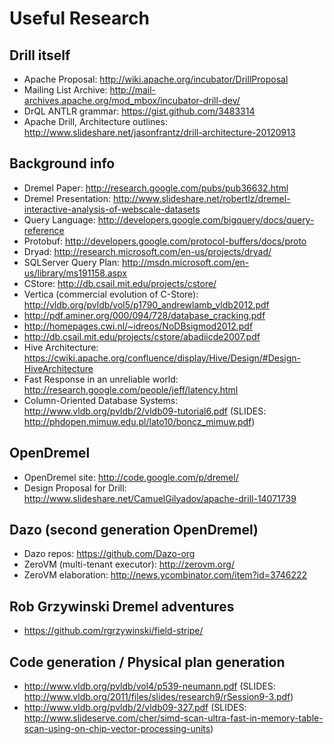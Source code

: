 # Useful Research
## Drill itself

  * Apache Proposal: <http://wiki.apache.org/incubator/DrillProposal>
  * Mailing List Archive: <http://mail-archives.apache.org/mod_mbox/incubator-drill-dev/>
  * DrQL ANTLR grammar: <https://gist.github.com/3483314>
  * Apache Drill, Architecture outlines: <http://www.slideshare.net/jasonfrantz/drill-architecture-20120913>

## Background info

  * Dremel Paper: <http://research.google.com/pubs/pub36632.html>
  * Dremel Presentation: <http://www.slideshare.net/robertlz/dremel-interactive-analysis-of-webscale-datasets>
  * Query Language: <http://developers.google.com/bigquery/docs/query-reference>
  * Protobuf: <http://developers.google.com/protocol-buffers/docs/proto>
  * Dryad: <http://research.microsoft.com/en-us/projects/dryad/>
  * SQLServer Query Plan: <http://msdn.microsoft.com/en-us/library/ms191158.aspx>
  * CStore: <http://db.csail.mit.edu/projects/cstore/>
  * Vertica (commercial evolution of C-Store): <http://vldb.org/pvldb/vol5/p1790_andrewlamb_vldb2012.pdf>
  * <http://pdf.aminer.org/000/094/728/database_cracking.pdf>
  * <http://homepages.cwi.nl/~idreos/NoDBsigmod2012.pdf>
  * <http://db.csail.mit.edu/projects/cstore/abadiicde2007.pdf>
  * Hive Architecture: <https://cwiki.apache.org/confluence/display/Hive/Design/#Design-HiveArchitecture>
  * Fast Response in an unreliable world: <http://research.google.com/people/jeff/latency.html>
  * Column-Oriented Database Systems: <http://www.vldb.org/pvldb/2/vldb09-tutorial6.pdf> (SLIDES: <http://phdopen.mimuw.edu.pl/lato10/boncz_mimuw.pdf>)

## OpenDremel

  * OpenDremel site: <http://code.google.com/p/dremel/>
  * Design Proposal for Drill: <http://www.slideshare.net/CamuelGilyadov/apache-drill-14071739>

## Dazo (second generation OpenDremel)

  * Dazo repos: <https://github.com/Dazo-org>
  * ZeroVM (multi-tenant executor): <http://zerovm.org/>
  * ZeroVM elaboration: <http://news.ycombinator.com/item?id=3746222>

## Rob Grzywinski Dremel adventures

  * <https://github.com/rgrzywinski/field-stripe/>

## Code generation / Physical plan generation

  * <http://www.vldb.org/pvldb/vol4/p539-neumann.pdf> (SLIDES: <http://www.vldb.org/2011/files/slides/research9/rSession9-3.pdf>)
  * <http://www.vldb.org/pvldb/2/vldb09-327.pdf> (SLIDES: <http://www.slideserve.com/cher/simd-scan-ultra-fast-in-memory-table-scan-using-on-chip-vector-processing-units>)

